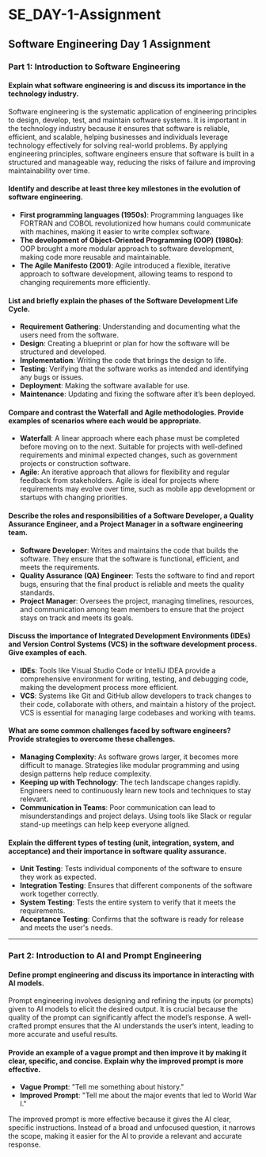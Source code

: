 # SE_DAY-1-Assignment

## Software Engineering Day 1 Assignment

### Part 1: Introduction to Software Engineering

#### Explain what software engineering is and discuss its importance in the technology industry.

Software engineering is the systematic application of engineering principles to design, develop, test, and maintain software systems. It is important in the technology industry because it ensures that software is reliable, efficient, and scalable, helping businesses and individuals leverage technology effectively for solving real-world problems. By applying engineering principles, software engineers ensure that software is built in a structured and manageable way, reducing the risks of failure and improving maintainability over time.

#### Identify and describe at least three key milestones in the evolution of software engineering.

- **First programming languages (1950s)**: Programming languages like FORTRAN and COBOL revolutionized how humans could communicate with machines, making it easier to write complex software.
- **The development of Object-Oriented Programming (OOP) (1980s)**: OOP brought a more modular approach to software development, making code more reusable and maintainable.
- **The Agile Manifesto (2001)**: Agile introduced a flexible, iterative approach to software development, allowing teams to respond to changing requirements more efficiently.

#### List and briefly explain the phases of the Software Development Life Cycle.

- **Requirement Gathering**: Understanding and documenting what the users need from the software.
- **Design**: Creating a blueprint or plan for how the software will be structured and developed.
- **Implementation**: Writing the code that brings the design to life.
- **Testing**: Verifying that the software works as intended and identifying any bugs or issues.
- **Deployment**: Making the software available for use.
- **Maintenance**: Updating and fixing the software after it’s been deployed.

#### Compare and contrast the Waterfall and Agile methodologies. Provide examples of scenarios where each would be appropriate.

- **Waterfall**: A linear approach where each phase must be completed before moving on to the next. Suitable for projects with well-defined requirements and minimal expected changes, such as government projects or construction software.
- **Agile**: An iterative approach that allows for flexibility and regular feedback from stakeholders. Agile is ideal for projects where requirements may evolve over time, such as mobile app development or startups with changing priorities.

#### Describe the roles and responsibilities of a Software Developer, a Quality Assurance Engineer, and a Project Manager in a software engineering team.

- **Software Developer**: Writes and maintains the code that builds the software. They ensure that the software is functional, efficient, and meets the requirements.
- **Quality Assurance (QA) Engineer**: Tests the software to find and report bugs, ensuring that the final product is reliable and meets the quality standards.
- **Project Manager**: Oversees the project, managing timelines, resources, and communication among team members to ensure that the project stays on track and meets its goals.

#### Discuss the importance of Integrated Development Environments (IDEs) and Version Control Systems (VCS) in the software development process. Give examples of each.

- **IDEs**: Tools like Visual Studio Code or IntelliJ IDEA provide a comprehensive environment for writing, testing, and debugging code, making the development process more efficient.
- **VCS**: Systems like Git and GitHub allow developers to track changes to their code, collaborate with others, and maintain a history of the project. VCS is essential for managing large codebases and working with teams.

#### What are some common challenges faced by software engineers? Provide strategies to overcome these challenges.

- **Managing Complexity**: As software grows larger, it becomes more difficult to manage. Strategies like modular programming and using design patterns help reduce complexity.
- **Keeping up with Technology**: The tech landscape changes rapidly. Engineers need to continuously learn new tools and techniques to stay relevant.
- **Communication in Teams**: Poor communication can lead to misunderstandings and project delays. Using tools like Slack or regular stand-up meetings can help keep everyone aligned.

#### Explain the different types of testing (unit, integration, system, and acceptance) and their importance in software quality assurance.

- **Unit Testing**: Tests individual components of the software to ensure they work as expected.
- **Integration Testing**: Ensures that different components of the software work together correctly.
- **System Testing**: Tests the entire system to verify that it meets the requirements.
- **Acceptance Testing**: Confirms that the software is ready for release and meets the user's needs.

---

### Part 2: Introduction to AI and Prompt Engineering

#### Define prompt engineering and discuss its importance in interacting with AI models.

Prompt engineering involves designing and refining the inputs (or prompts) given to AI models to elicit the desired output. It is crucial because the quality of the prompt can significantly affect the model’s response. A well-crafted prompt ensures that the AI understands the user’s intent, leading to more accurate and useful results.

#### Provide an example of a vague prompt and then improve it by making it clear, specific, and concise. Explain why the improved prompt is more effective.

- **Vague Prompt**: "Tell me something about history."
- **Improved Prompt**: "Tell me about the major events that led to World War I."
  
The improved prompt is more effective because it gives the AI clear, specific instructions. Instead of a broad and unfocused question, it narrows the scope, making it easier for the AI to provide a relevant and accurate response.
